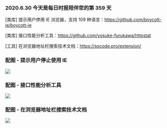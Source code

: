 ### 2020.6.30 今天是每日时报陪伴您的第 359 天

[类库] 提示用户停用 IE 浏览器，支持 109 种语言：<https://github.com/boycott-ie/boycott-ie>

[类库] 接口性能分析工具：<https://github.com/yosuke-furukawa/httpstat>

[工具] 在浏览器地址栏搜索技术文档：<https://socode.pro/extension/>

### 配图 - 提示用户停止使用 IE

![](http://qn.40zhe.com/zaobao/fehelper-boycott-ie-github-io-boycott-ie-html-zh-Hans-please-upgrade-your-browser-html-1593483601592.png)

### 配图 - 接口性能分析工具

![](http://qn.40zhe.com/zaobao/20200630103318.png)

### 配图 - 在浏览器地址栏搜索技术文档

![](https://keys.socode.pro/address2.gif)
